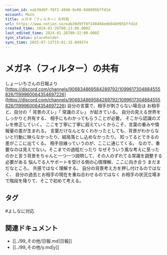 ```yaml
---
notion_id: eab30d9f-f8f2-4846-8e06-048995bffd1d
account: Main
title: メガネ（フィルター）の共有
url: https://www.notion.so/eab30d9ff8f248468e06048995bffd1d
created_time: 2024-01-26T00:23:00.000Z
last_edited_time: 2024-01-26T00:32:00.000Z
sync_status: placeholder
sync_time: 2025-07-12T15:01:15.049574
---
```

# メガネ（フィルター）の共有

 しょーいちさんの日報より
[https://discord.com/channels/906834869584289792/1099617304884555826/1199960064354697226](https://discord.com/channels/906834869584289792/1099617304884555826/1199960064354697226)
自分の言葉で、相手が刺さらない場合は
お相手と、自分の「 背景のズレ」「 常識のズレ」 が起きている。
自分の見える世界をしっかりと共有する、 相手にもわかってもらうことが必要。
そこから認識のズレを修正していく。
ここを丁寧に丁寧に超えていくからこそ、言葉の重みや情報量の差が生まれる。
言葉だけなんとなくわかったとしても、背景がわからないと行動に映らなかったり、結局落とし込めなかったり。
知ってるとできるの差がここに出てくる。
 相手目線っていうのが、ここに通じてくる。
なので、重要なのは見えてない。そこまでの過程だったり なぜそういう風な考えに至ったのかと言う背景をちゃんと一つ一つ説明して、その人のずれてる常識を調整する必要がある
悩んでる人サポートを受ける側の心情理解、ここに向き合う
まだまだなところ。
共感ではなく理解する。
自分の背景考え方を押し付けるのではなく、
自分の過去とお相手の現在を重ね合わせるのではなく
お相手の状況立場まで階段を降りて、そこで初めて考える。

## タグ

#よしなに対応 

## 関連ドキュメント

- [[../99_その他/日報.md|日報]]
- [[../99_その他/y.md|y]]
